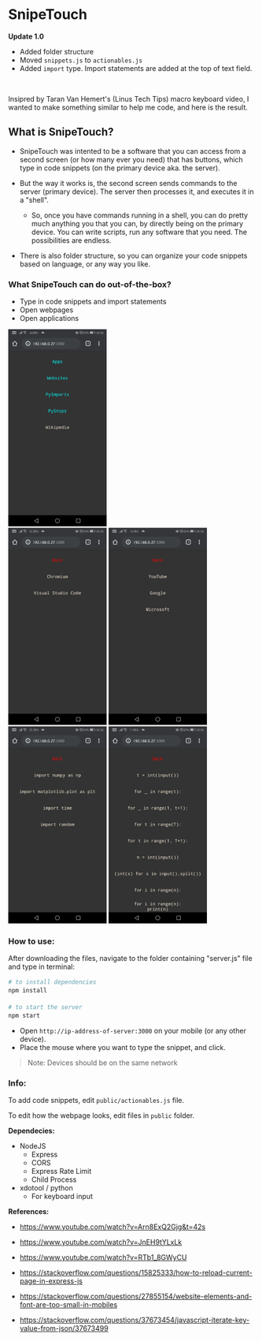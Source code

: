 # SnipeTouch

**Update 1.0**
* Added folder structure
* Moved `snippets.js` to `actionables.js`
* Added `import` type. Import statements are added at the top of text field.

<br>

Insipred by Taran Van Hemert's (Linus Tech Tips) macro keyboard video, I wanted to make something similar to help me code, and here is the result.

## What is SnipeTouch?

* SnipeTouch was intented to be a software that you can access from a second screen (or how many ever you need) that has buttons, which type in code snippets (on the primary device aka. the server).
	
* But the way it works is, the second screen sends commands to the server (primary device). The server then processes it, and executes it in a "shell". 
  * So, once you have commands running in a shell, you can do pretty much anything you that you can, by directly being on the primary device.
You can write scripts, run any software that you need. The possibilities are endless.

* There is also folder structure, so you can organize your code snippets based on language, or any way you like.

### What SnipeTouch can do out-of-the-box?
* Type in code snippets and import statements
* Open webpages
* Open applications

<img src="https://github.com/TarunNoone/SnipeTouch/blob/master/images/img1.jpg?raw=true" alt="Screenshot1" height="400px">
<br>
<div>
<img src="https://github.com/TarunNoone/SnipeTouch/blob/master/images/img2.jpg?raw=true" alt="Screenshot2" height="400px"> <img src="https://github.com/TarunNoone/SnipeTouch/blob/master/images/img3.jpg?raw=true" alt="Screenshot3" height="400px"> <img src="https://github.com/TarunNoone/SnipeTouch/blob/master/images/img4.jpg?raw=true" alt="Screenshot4" height="400px"> <img src="https://github.com/TarunNoone/SnipeTouch/blob/master/images/img5.jpg?raw=true" alt="Screenshot5" height="400px"> 
 </div>

### How to use:
After downloading the files, navigate to the folder containing "server.js" file and type in terminal:
```sh
# to install dependencies
npm install

# to start the server
npm start
```

* Open `http://ip-address-of-server:3000` on your mobile (or any other device).
* Place the mouse where you want to type the snippet, and click.

> Note: Devices should be on the same network 

### Info:

To add code snippets, edit `public/actionables.js` file.

To edit how the webpage looks, edit files in `public` folder.


**Dependecies:**
  * NodeJS
    * Express
    * CORS
    * Express Rate Limit
    * Child Process
  * xdotool / python
    * For keyboard input

**References:**

* https://www.youtube.com/watch?v=Arn8ExQ2Gjg&t=42s
* https://www.youtube.com/watch?v=JnEH9tYLxLk
* https://www.youtube.com/watch?v=RTb1_8GWyCU

* https://stackoverflow.com/questions/15825333/how-to-reload-current-page-in-express-js
* https://stackoverflow.com/questions/27855154/website-elements-and-font-are-too-small-in-mobiles
* https://stackoverflow.com/questions/37673454/javascript-iterate-key-value-from-json/37673499
